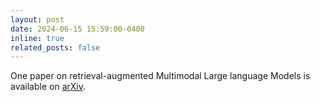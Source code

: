 ```yaml
---
layout: post
date: 2024-06-15 15:59:00-0400
inline: true
related_posts: false
---
```


One paper on retrieval-augmented Multimodal Large language Models is available on <a href="">arXiv</a>.

